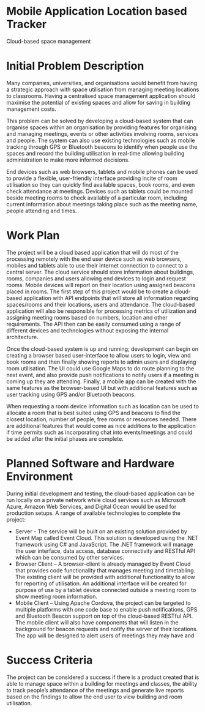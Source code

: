 # Mobile Application Location based Tracker
Cloud-based space management

# Initial Problem Description
Many companies, universities, and organisations would benefit from having a strategic approach with space utilisation from managing meeting locations to classrooms. Having a centralised space management application should maximise the potential of existing spaces and allow for saving in building management costs.

This problem can be solved by developing a cloud-based system that can organise spaces within an organisation by providing features for organising and managing meetings, events or other activities involving rooms, services and people. The system can also use existing technologies such as mobile tracking through GPS or Bluetooth beacons to identify when people use the spaces and record the building utilisation in real-time allowing building administration to make more informed decisions.

End devices such as web browsers, tablets and mobile phones can be used to provide a flexible, user-friendly interface providing incite of room utilisation so they can quickly find available spaces, book rooms, and even check attendance at meetings. Devices such as tablets could be mounted beside meeting rooms to check availably of a particular room, including current information about meetings taking place such as the meeting name, people attending and times.

# Work Plan

The project will be a cloud based application that will do most of the processing remotely with the end user device such as web browsers, mobiles and tablets able to use their internet connection to connect to a central server. The cloud service should store information about buildings, rooms, companies and users allowing end devices to login and request rooms. Mobile devices will report on their location using assigned beacons placed in rooms.
The first step of this project would be to create a cloud-based application with API endpoints that will store all information regarding spaces/rooms and their locations, users and attendance. The cloud-based application will also be responsible for processing metrics of utilization and assigning meeting rooms based on numbers, location and other requirements. The API then can be easily consumed using a range of different devices and technologies without exposing the internal architecture. 

Once the cloud-based system is up and running; development can begin on creating a browser based user-interface to allow users to login, view and book rooms and then finally showing reports to admin users and displaying room utilisation. The UI could use Google Maps to do route planning to the next event, and also provide push notifications to notify users if a meeting is coming up they are attending. Finally, a mobile app can be created with the same features as the browser-based UI but with additional features such as user tracking using GPS and/or Bluetooth beacons. 

When requesting a room device information such as location can be used to allocate a room that is best suited using GPS and beacons to find the closest location, number of people, free rooms or resources needed. 
There are additional features that would come as nice additions to the application if time permits such as incorporating chat into events/meetings and could be added after the initial phases are complete.

# Planned Software and Hardware Environment
During initial development and testing, the cloud-based application can be run locally on a private network while cloud services such as Microsoft Azure, Amazon Web Services, and Digital Ocean would be used for production setups. 
A range of available technologies to complete the project:
- Server -  The service will be built on an existing solution provided by Event Map called Event Cloud. This solution is developed using the .NET framework using C# and JavaScript. The .NET framework will manage the user interface, data access, database connectivity and RESTful API which can be consumed by other services.
- Browser Client – A browser-client is already managed by Event Cloud that provides code functionality that manages meeting and timetabling. The existing client will be provided with additional functionality to allow for reporting of utilisation. An additional interface will be created for purpose of use by a tablet device connected outside a meeting room to show meeting room information.
- Mobile Client – Using Apache Cordova, the project can be targeted to multiple platforms with one code base to enable push notifications, GPS and Bluetooth Beacon support on top of the cloud-based RESTful API. The mobile client will also have components that will listen in the background for beacon requests and notify the server of their locations. The app will be designed to alert users of meetings they may have and 

# Success Criteria
The project can be considered a success if there is a product created that is able to manage space within a building for meetings and classes, the ability to track people’s attendance of the meetings and generate live reports based on the findings to allow the end user to view building and room utilisation. 

